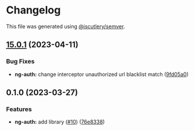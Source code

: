 # Changelog

This file was generated using [@jscutlery/semver](https://github.com/jscutlery/semver).

## [15.0.1](https://github.com/zupit-it/zupit-angular/compare/ng-auth-15.0.0...ng-auth-15.0.1) (2023-04-11)


### Bug Fixes

* **ng-auth:** change interceptor unauthorized url blacklist match ([9fd05a0](https://github.com/zupit-it/zupit-angular/commit/9fd05a065e77c03b280e4067030e80ce36a669eb))

## 0.1.0 (2023-03-27)


### Features

* **ng-auth:** add library ([#10](https://github.com/zupit-it/zupit-angular/issues/10)) ([76e8338](https://github.com/zupit-it/zupit-angular/commit/76e8338d10bee7ec9d7028a9d842b76f491fb7f3))
